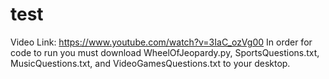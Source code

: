 # test
Video Link:
https://www.youtube.com/watch?v=3IaC_ozVg00
In order for code to run you must download WheelOfJeopardy.py, SportsQuestions.txt, MusicQuestions.txt, and VideoGamesQuestions.txt to your desktop.
